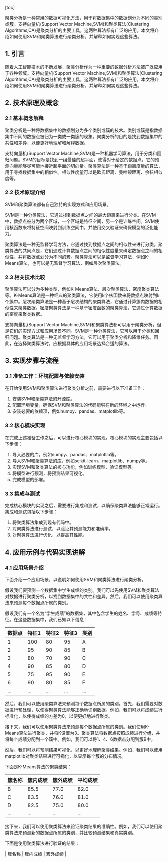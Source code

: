 
[toc]                    
                
                
聚类分析是一种常用的数据可视化方法，用于将数据集中的数据划分为不同的类别或簇。支持向量机(Support Vector Machine,SVM)和聚类算法(Clustering Algorithms,CA)是聚类分析的主要工具，这两种算法都有广泛的应用。本文将介绍如何使用SVM和聚类算法进行聚类分析，并解释如何实现这些算法。

## 1. 引言

随着人工智能技术的不断发展，聚类分析作为一种重要的数据分析方法被广泛应用于各种领域。支持向量机(Support Vector Machine,SVM)和聚类算法(Clustering Algorithms,CA)是聚类分析的主要工具，这两种算法都有广泛的应用。本文将介绍如何使用SVM和聚类算法进行聚类分析，并解释如何实现这些算法。

## 2. 技术原理及概念

### 2.1 基本概念解释

聚类分析是一种将数据集中的数据划分为多个类别或簇的技术。类别或簇是指数据集中不同的数据点被归为一类或一类簇的现象。聚类分析的目的是找到数据集中的共性和差异，以便更好地理解和解释数据。

支持向量机(Support Vector Machine,SVM)是一种机器学习算法，用于分类和回归问题。SVM的目标是找到一组最佳的超平面，使得对于给定的数据点，它的预测向量能够尽可能地接近超平面的切向量。聚类算法是一种基于距离度量的算法，用于寻找数据集中的相似性。相似性度量可以是欧氏距离、曼哈顿距离、余弦相似度等。

### 2.2 技术原理介绍

SVM和聚类算法都有自己独特的实现方式和应用场景。

SVM是一种分类算法，它通过找到数据点之间的最大距离来进行分类。在SVM中，数据点被分为两个区域，一个区域是特征空间，另一个是训练空间。SVM使用核函数来将特征空间映射到训练空间中，并使用交叉验证来确保模型的泛化能力。

聚类算法是一种无监督学习方法，它通过找到数据点之间的相似性来进行分类。聚类算法的共同点是，它们通过计算数据点之间的相似性度量来确定数据点之间的相似性，并将数据点划分为不同的簇。聚类算法可以是监督学习算法，例如K-Means算法，也可以是无监督学习算法，例如层次聚类算法。

### 2.3 相关技术比较

聚类算法可以分为多种类型，例如K-Means算法、层次聚类算法、密度聚类算法等。K-Means算法是一种经典的聚类算法，它使用k个核函数来将数据点映射到k个簇中。层次聚类算法是一种基于层次结构的聚类算法，它通过计算簇内数据的相似性来聚类数据。密度聚类算法是一种基于密度函数的聚类算法，它通过计算数据的密度来聚类数据。

支持向量机(Support Vector Machine,SVM)和聚类算法都可以用于聚类分析，但是它们的实现方式和应用场景不同。SVM是一种分类算法，它可以用于分类和回归问题。聚类算法是一种无监督学习方法，它可以用于聚类分析和降维任务。因此，在选择聚类算法时，应根据具体的应用场景选择合适的算法。

## 3. 实现步骤与流程

### 3.1 准备工作：环境配置与依赖安装

在开始使用SVM和聚类算法进行聚类分析之前，需要进行以下准备工作：

1. 安装SVM和聚类算法的开源库。
2. 配置环境变量，确保SVM和聚类算法的代码能够在新的环境之中运行。
3. 安装必要的依赖项，例如numpy、pandas、matplotlib等。

### 3.2 核心模块实现

在完成上述准备工作之后，可以进行核心模块的实现。核心模块的实现主要包括以下步骤：

1. 导入必要的库，例如numpy、pandas、matplotlib等。
2. 导入SVM和聚类算法的库，例如scikit-learn、matplotlib、numpy等。
3. 实现SVM和聚类算法的核心功能，例如训练模型、验证模型等。
4. 将模型进行预测，将预测结果可视化。
5. 完成模型的部署。

### 3.3 集成与测试

完成核心模块的实现之后，需要进行集成和测试，以确保聚类算法能够正常运行。集成和测试包括以下步骤：

1. 将聚类算法集成到现有代码中。
2. 对聚类算法进行测试，以验证其预测能力和准确率。
3. 对聚类算法进行优化，以提高其性能。

## 4. 应用示例与代码实现讲解

### 4.1 应用场景介绍

下面介绍一个应用场景，以说明如何使用SVM和聚类算法进行聚类分析。

假设我们要预测一个数据集中学生成绩的类别。我们可以先使用SVM和聚类算法对数据进行聚类分析，以找到数据集中的共性和差异。然后，我们可以使用聚类算法来预测每个数据点所属的类别。

假设我们有一个名为“学生成绩”的数据集，其中包含学生的姓名、学号、成绩等特征。在这些数据集中，我们已知以下信息：

| 数据点 | 特征1 | 特征2 | 特征3 | 类别 |
| --- | --- | --- | --- | --- |
| 1        | 100   | 80   | 95   | A        |
| 2        | 95   | 90   | 85   | B        |
| 3        | 80   | 70   | 90   | C        |
| 4        | 90   | 85   | 80   | D        |
| 5        | 75   | 95   | 90   | E        |
| 6        | 90   | 80   | 85   | F        |
|...      |...     |...     |...    |...   |

然后，我们可以使用聚类算法来预测每个数据点所属的类别。首先，我们需要对数据进行预处理，以使得聚类算法能够正确地识别数据。例如，我们可以将成绩进行标准化，以使得成绩的方差为0，以便更好地进行聚类。

接下来，我们可以使用聚类算法来预测每个数据点所属的类别。我们使用K-Means算法进行聚类，并将K设置为3。聚类算法将数据点按照成绩进行分组，并将每个成绩分配到一个簇中。例如，我们可以将1、4、6数据点分配到簇B中。

然后，我们可以将预测结果可视化，以更好地理解聚类结果。例如，我们可以使用matplotlib对聚类结果进行可视化，以显示每个簇的分布情况。

下面是K-Means算法的聚类结果：

| 簇名称 | 簇内成绩 | 簇外成绩 | 平均成绩 |
| --- | --- | --- | --- |
| B        | 85.5 | 77.0 | 82.0 |
| C        | 83.5 | 76.0 | 81.0 |
| D        | 82.5 | 75.0 | 80.0 |
|...      |...     |...     |...    |

接下来，我们可以使用聚类算法来验证聚类结果的准确性。例如，我们可以使用聚类算法来预测新的数据点所属的类别，并比较预测结果和真实类别。

下面是使用聚类算法进行验证的结果：

| 簇名称 | 簇内成绩 | 簇外成绩 |

